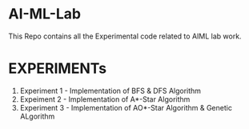 # AI-ML-Lab
This Repo contains all the Experimental code related to AIML lab work.

# EXPERIMENTs
1. Experiment 1 - Implementation of BFS & DFS Algorithm
2. Expeiment 2 - Implementation of A*-Star Algorithm
3. Experiment 3 - Implementation of AO*-Star Algorithm & Genetic ALgorithm
